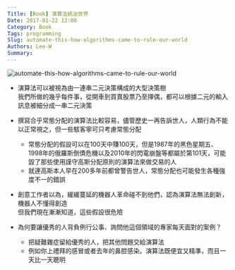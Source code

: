 ```yaml
---
Title: [Book] 演算法統治世界
Date: 2017-01-22 12:00
Category: Book
Tags: programming
Slug: automate-this-how-algorithms-came-to-rule-our-world
Authors: Lee-W
Summary: 
---
```


![automate-this-how-algorithms-came-to-rule-our-world](http://pic.eslite.com/Upload/Product/201407/m/635416147773839348.jpg)

<!--more-->

- 演算法可以被視為由一連串二元決策構成的大型決策樹  
  我們所做的幾乎每件事，從開車到買賣股票乃至擇偶，都可以根據二元的輸入訊息被細分成一串二元決策

- 撰寫合乎常態分配的演算法比較容易，儘管歷史一再告訴世人，人類行為不能以正常視之，但一些駭客寧可只考慮常態分配
	- 常態分配的假設可以在100天中賺100天，但是1987年的黑色星期五、1998年的俄羅斯倒債危機以及2010年的閃電崩盤等都屬於第101天，可能毀了那些使用謹守高斯分配原則的演算法來做交易的人
	- 就連高斯本人早在200多年前都曾警告世人，常態分配也可能發生各種強度不一的錯誤
- 創意工作者以為，緩緩蔓延的機器人革命碰不到他們，認為演算法無法創新，機器人不懂得創造  
  但我們現在漸漸知道，這些假設很危險
- 為何要讓優秀的人背負例行公事、詢問他這個領域的專家每天面對的案例？
	- 把疑難雜症留給優秀的人，把其他問題交給演算法
	- 例如你上禮拜的感冒或者去年的鼻腔感染。演算法既便宜又精準，而且一天比一天聰明
